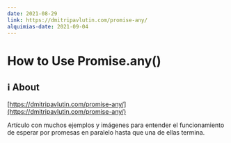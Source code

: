 ```yaml
---
date: 2021-08-29
link: https://dmitripavlutin.com/promise-any/
alquimias-date: 2021-09-04
---
```


# How to Use Promise.any()

## ℹ️ About

[https://dmitripavlutin.com/promise-any/](https://dmitripavlutin.com/promise-any/)

Artículo con muchos ejemplos y imágenes para entender el funcionamiento de esperar por promesas en paralelo hasta que una de ellas termina.


